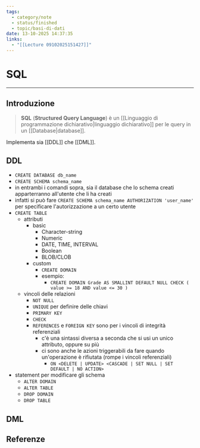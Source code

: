 ```yaml
---
tags:
  - category/note
  - status/finished
  - topic/basi-di-dati
date: 13-10-2025 14:37:35
links:
  - "[[Lecture 09102025151427]]"
---
```

# SQL
---
## Introduzione
> **SQL** (**Structured Query Language**) è un [[Linguaggio di programmazione dichiarativo|linguaggio dichiarativo]] per le query in un [[Database|database]].

Implementa sia [[DDL]] che [[DML]].

## DDL
- `CREATE DATABASE db_name`
- `CREATE SCHEMA schema_name`
- in entrambi i comandi sopra, sia il database che lo schema creati apparterranno all'utente che li ha creati
- infatti si può fare `CREATE SCHEMA schema_name AUTHORIZATION 'user_name'` per specificare l'autorizzazione a un certo utente
- `CREATE TABLE`
	- attributi
		- basic
			- Character-string
			- Numeric
			- DATE, TIME, INTERVAL
			- Boolean
			- BLOB/CLOB
		- custom
			- `CREATE DOMAIN`
			- esempio:
				- `CREATE DOMAIN Grade AS SMALLINT DEFAULT NULL CHECK ( value >= 18 AND value <= 30 )`
	- vincoli delle relazioni
		- `NOT NULL`
		- `UNIQUE` per definire delle chiavi
		- `PRIMARY KEY`
		- `CHECK`
		- `REFERENCES` e `FOREIGN KEY` sono per i vincoli di integrità referenziali
			- c'è una sintassi diversa a seconda che si usi un unico attributo, oppure su più
			- ci sono anche le azioni triggerabili da fare quando un'operazione è rifiutata (rompe i vincoli referenziali)
				- `ON <DELETE | UPDATE> <CASCADE | SET NULL | SET DEFAULT | NO ACTION>`
- statement per modificare gli schema
	- `ALTER DOMAIN`
	- `ALTER TABLE`
	- `DROP DOMAIN`
	- `DROP TABLE`

## DML

## Referenze
